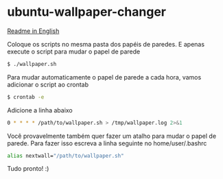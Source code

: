 # ubuntu-wallpaper-changer
[Readme in English](https://github.com/estevaofon/ubuntu-wallpaper-changer/blob/master/README-ENGLISH.md)

Coloque os scripts no mesma pasta dos papéis de paredes.
E apenas execute o script para mudar o papel de parede
```bash
$ ./wallpaper.sh
```
Para mudar automaticamente o papel de parede a cada hora, vamos adicionar o script ao crontab
```bash
$ crontab -e 
```
Adicione a linha abaixo 
```bash
0 * * * * /path/to/wallpaper.sh > /tmp/wallpaper.log 2>&1
```
Você provavelmente também quer fazer um atalho para mudar o papel de parede. Para fazer isso escreva a linha seguinte no home/user/.bashrc
```bash
alias nextwall="/path/to/wallpaper.sh"
```
Tudo pronto! :)
